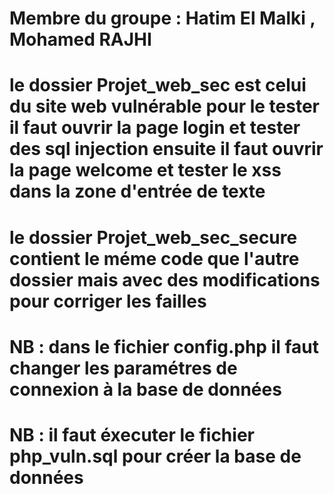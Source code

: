 # Membre du groupe  : Hatim El Malki , Mohamed RAJHI
# le dossier Projet_web_sec est celui du site web vulnérable pour le tester il faut ouvrir la page login et tester des sql injection ensuite il faut ouvrir la page welcome et tester le xss dans la zone d'entrée de texte



# le dossier Projet_web_sec_secure contient le méme code que l'autre dossier mais avec des modifications pour corriger les failles
# NB : dans le fichier config.php il faut changer les paramétres de connexion à la base de données
# NB : il faut éxecuter le fichier php_vuln.sql pour créer la base de données
